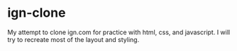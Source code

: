 # ign-clone
My attempt to clone ign.com for practice with html, css, and javascript.
I will try to recreate most of the layout and styling.
